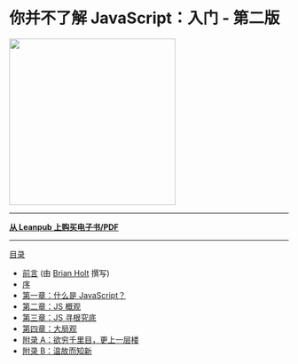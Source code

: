 # 你并不了解 JavaScript：入门 - 第二版

<img src="./images/cover.png" width="300">

---

**[从 Leanpub 上购买电子书/PDF](https://leanpub.com/ydkjsy-get-started)**

---

[目录](toc.md)

-   [前言](foreword.md) (由 [Brian Holt](https://twitter.com/holtbt) 撰写)
-   [序](../preface.md)
-   [第一章：什么是 JavaScript？](ch1.md)
-   [第二章：JS 概观](ch2.md)
-   [第三章：JS 寻根究底](ch3.md)
-   [第四章：大局观](ch4.md)
-   [附录 A：欲穷千里目，更上一层楼](apA.md)
-   [附录 B：温故而知新](apB.md)

